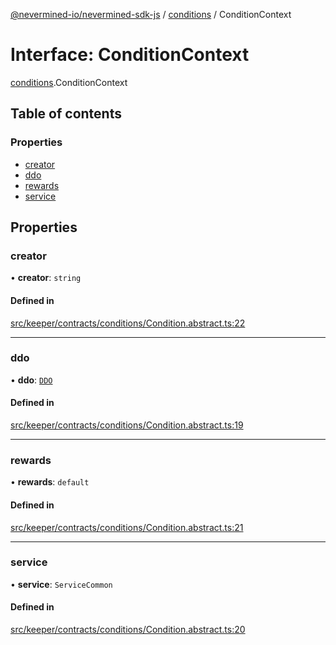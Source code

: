 [@nevermined-io/nevermined-sdk-js](../code-reference.md) / [conditions](../modules/conditions.md) / ConditionContext

# Interface: ConditionContext

[conditions](../modules/conditions.md).ConditionContext

## Table of contents

### Properties

- [creator](conditions.ConditionContext.md#creator)
- [ddo](conditions.ConditionContext.md#ddo)
- [rewards](conditions.ConditionContext.md#rewards)
- [service](conditions.ConditionContext.md#service)

## Properties

### creator

• **creator**: `string`

#### Defined in

[src/keeper/contracts/conditions/Condition.abstract.ts:22](https://github.com/nevermined-io/sdk-js/blob/04d2962/src/keeper/contracts/conditions/Condition.abstract.ts#L22)

___

### ddo

• **ddo**: [`DDO`](../classes/DDO.md)

#### Defined in

[src/keeper/contracts/conditions/Condition.abstract.ts:19](https://github.com/nevermined-io/sdk-js/blob/04d2962/src/keeper/contracts/conditions/Condition.abstract.ts#L19)

___

### rewards

• **rewards**: `default`

#### Defined in

[src/keeper/contracts/conditions/Condition.abstract.ts:21](https://github.com/nevermined-io/sdk-js/blob/04d2962/src/keeper/contracts/conditions/Condition.abstract.ts#L21)

___

### service

• **service**: `ServiceCommon`

#### Defined in

[src/keeper/contracts/conditions/Condition.abstract.ts:20](https://github.com/nevermined-io/sdk-js/blob/04d2962/src/keeper/contracts/conditions/Condition.abstract.ts#L20)
